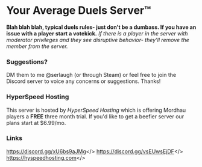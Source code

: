# Your Average Duels Server™

**Blah blah blah, typical duels rules- just don't be a dumbass. If you have an issue with a player start a votekick.**
*If there is a player in the server with moderator privileges and they see disruptive behavior- they'll remove the member from the server.*

### Suggestions?
DM them to me @serlaugh (or through Steam) or feel free to join the Discord server to voice any concerns or suggestions. Thanks!

### HyperSpeed Hosting
This server is hosted by *HyperSpeed Hosting* which is offering Mordhau players a **FREE** three month trial. If you'd like to get a beefier server our plans start at $6.99/mo.


### Links
<a id="YADs Discord">https://discord.gg/xU6bs9aJMg</>
<a id="HyperSpeed Hosting Discord">https://discord.gg/vsEUwsEjDF</>
<a id="HyperSpeed Hosting Website">https://hyspeedhosting.com</>
